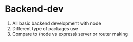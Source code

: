 # Backend-dev

1. All basic backend development with node
2. Different type of packages use 
3. Compare to (node vs express) server or router making

